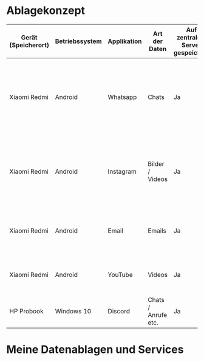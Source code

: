 # Ablagekonzept
| Gerät (Speicherort) | Betriebssystem | Applikation | Art der Daten       | Auf zentralem Server gespeichert | user friendly privacy policy | Folgen von Datenverlust / Zugriffsrecht                                 | Folgen von Datendiebstahl                                                                                                    | Backup vorhanden? | Art des Backups | Häufigkeit des Backups                            | Massnahmen                                                                                                    |
| ------------------- | -------------- | ----------- | ------------------- | -------------------------------- | ---------------------------- | ----------------------------------------------------------------------- | ---------------------------------------------------------------------------------------------------------------------------- | ----------------- | --------------- | ------------------------------------------------- | ------------------------------------------------------------------------------------------------------------- |
| Xiaomi Redmi        | Android        | Whatsapp    | Chats               | Ja                               | Nein                         | Whatsapp Kontakte und Chats verloren                                    | Kontakte geleaked / Chats -> nicht nur meine Daten sondern auch Daten von den Personen mit denen man chattet wären betroffen | Ja                | Google Drive    | Täglich                                           | Manchmal nachschauen, ob bei Google Drive auch wirklich alles gut läuft                                       |
| Xiaomi Redmi        | Android        | Instagram   | Bilder / Videos     | Ja                               | Nein                         | kein Account mehr -> konnte Plattrorm nicht mehr nutzen für einige Tage | Mann sieht dann die Daten von mir und von den Personen, mit denen man schreibt.                                              | Nein              | \-              | Gar nicht                                         | Für Instagram brauche ich kein Backup, da ich nicht vieles poste. Und wenn habe ich die Bilder auf dem Handy. |
| Xiaomi Redmi        | Android        | Email       | Emails              | Ja                               | Nein                         | Emails verloren / wichtige Infos in Mails weg                           | Private Daten von Personen wären davon betroffen.                                                                            | Ja                | \-              | Jedes Mal, wenn ich online bin. Soweit ich weiss. | Auch schauen, ob das Backup durchgehend funktioniert.                                                         |
| Xiaomi Redmi        | Android        | YouTube     |  Videos             | Ja                               | Nein                         | Für mich gab es bei YouTube kein Datenverlust                           |                                                                                                                              | Nein              | \-              | Gar nicht                                         | Für YouTube brauche ich nicht unbedingt ein Backup                                                            |
| HP Probook          | Windows 10     | Discord     | Chats / Anrufe etc. | Ja                               | Nein                         |                                                                         |                                                                                                                              | Ja, One Drive     |                 |                                                   |                                                                                                               |
# Meine Datenablagen und Services

